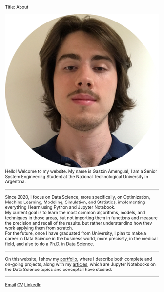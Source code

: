 Title: About

<div class="about-card">
        <div>
            <img class="avatar" src='{static}../../content/images/avatar.png'>
        </div>
        <span class="about-description">
            Hello! Welcome to my website. My name is Gastón Amengual, I am a Senior System Engineering Student at the National Technological University in Argentina. <hr style="margin: 1rem auto 1rem auto;">    
            Since 2020, I focus on Data Science, more specifically, on Optimization, Machine Learning, Modeling, Simulation, and Statistics, implementing everything I learn using Python and Jupyter Notebook. <br/> My current goal is to learn the most common algorithms, models, and techniques in those areas, but not importing them in functions and measure the precision and recall of the results, but rather understanding how they work applying them from scratch. <br/> For the future, once I have graduated from University, I plan to make a career in Data Science in the business world, more precisely, in the medical field, and also to do a Ph.D. in Data Science.<hr style="margin: 1rem auto 1rem auto;">  
            On this website, I show my <a href="pages/portfolio.html">portfolio</a>, where I describe both complete and on-going projects, along with my <a href="categories.html">articles</a>, which are Jupyter Notebooks on the Data Science topics and concepts I have studied.<hr style="margin: 1rem auto 1rem auto;">
        </span>
        <div class="index-contact">
          <a href="mailto: gastonamengual@icloud.com" class="index-btn mail-btn">Email</a>
          <a href="theme/cv_gaston_amengual.pdf" target="_blank" class="index-btn cv-btn">CV</a>
          <a href="https://www.linkedin.com/in/gastonamengual/" target="_blank" class="index-btn linkedin-btn">LinkedIn</a>
        </div>
</div>

